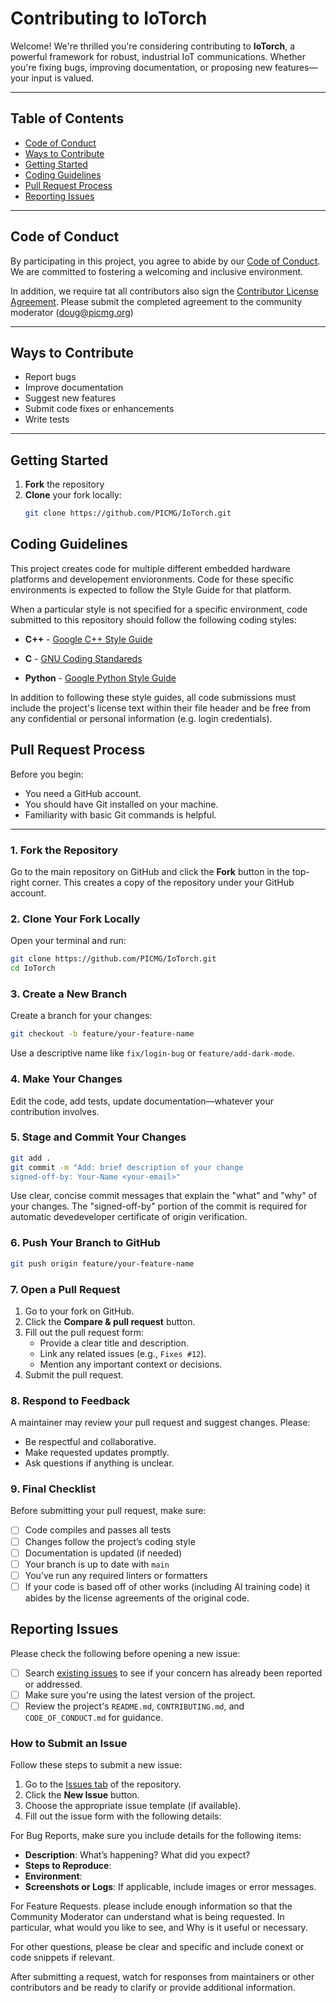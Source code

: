 # Contributing to IoTorch

Welcome! We're thrilled you're considering contributing to **IoTorch**, a powerful framework for robust, industrial IoT communications. Whether you're fixing bugs, improving documentation, or proposing new features—your input is valued.

---

## Table of Contents

- [Code of Conduct](#-code-of-conduct)
- [Ways to Contribute](#-ways-to-contribute)
- [Getting Started](#-getting-started)
- [Coding Guidelines](#-coding-guidelines)
- [Pull Request Process](#-pull-request-process)
- [Reporting Issues](#-reporting-issues)

---

## Code of Conduct

By participating in this project, you agree to abide by our [Code of Conduct](CODE_OF_CONDUCT.md). We are committed to fostering a welcoming and inclusive environment.

In addition, we require tat all contributors also sign the [Contributor License Agreement](IoTorch_Contributor_License_Agreement.pdf). Please submit the completed agreement to the community moderator (doug@picmg.org)


---

## Ways to Contribute

- Report bugs
- Improve documentation
- Suggest new features
- Submit code fixes or enhancements
- Write tests

---

## Getting Started

1. **Fork** the repository
2. **Clone** your fork locally:
   ```bash
   git clone https://github.com/PICMG/IoTorch.git 
## Coding Guidelines
This project creates code for multiple different embedded hardware platforms and developement envioronments. Code for these specific environments is expected to follow the Style Guide for that platform.

When a particular style is not specified for a specific environment, code submitted to this repository should follow the following coding styles:

- **C++** - [Google C++ Style Guide](https://google.github.io/styleguide/cppguide.html)

- **C** - [GNU Coding Standareds](https://www.gnu.org/prep/standards/)

- **Python** - [Google Python Style Guide](https://google.github.io/styleguide/pyguide.html)

In addition to following these style guides, all code submissions must include the project's license text within their file header and be free from any confidential or personal information (e.g. login credentials).

## Pull Request Process

Before you begin:

- You need a GitHub account.
- You should have Git installed on your machine.
- Familiarity with basic Git commands is helpful.

---

### 1. Fork the Repository

Go to the main repository on GitHub and click the **Fork** button in the top-right corner. This creates a copy of the repository under your GitHub account.

### 2. Clone Your Fork Locally

Open your terminal and run:

```bash
git clone https://github.com/PICMG/IoTorch.git
cd IoTorch
```



### 3. Create a New Branch

Create a branch for your changes:

```bash
git checkout -b feature/your-feature-name
```

Use a descriptive name like `fix/login-bug` or `feature/add-dark-mode`.

### 4. Make Your Changes

Edit the code, add tests, update documentation—whatever your contribution involves.

### 5. Stage and Commit Your Changes

```bash
git add .
git commit -m "Add: brief description of your change 
signed-off-by: Your-Name <your-email>"
```

Use clear, concise commit messages that explain the "what" and "why" of your changes.  The "signed-off-by" portion of the commit is required for automatic devedeveloper certificate of origin verification.

### 6. Push Your Branch to GitHub

```bash
git push origin feature/your-feature-name
```

### 7. Open a Pull Request

1. Go to your fork on GitHub.
2. Click the **Compare & pull request** button.
3. Fill out the pull request form:
   - Provide a clear title and description.
   - Link any related issues (e.g., `Fixes #12`).
   - Mention any important context or decisions.
4. Submit the pull request.


### 8. Respond to Feedback

A maintainer may review your pull request and suggest changes. Please:

- Be respectful and collaborative.
- Make requested updates promptly.
- Ask questions if anything is unclear.

### 9. Final Checklist

Before submitting your pull request, make sure:

- [ ] Code compiles and passes all tests
- [ ] Changes follow the project’s coding style
- [ ] Documentation is updated (if needed)
- [ ] Your branch is up to date with `main`
- [ ] You’ve run any required linters or formatters
- [ ] If your code is based off of other works (including AI training code) it abides by the license agreements of the original code.

## Reporting Issues
Please check the following before opening a new issue:

- [ ] Search [existing issues](https://github.com/PICMG/IoTorch/issues) to see if your concern has already been reported or addressed.
- [ ] Make sure you're using the latest version of the project.
- [ ] Review the project's `README.md`, `CONTRIBUTING.md`, and `CODE_OF_CONDUCT.md` for guidance.

### How to Submit an Issue
Follow these steps to submit a new issue:

1. Go to the [Issues tab](https://github.com/PICMG/IoTorch/issues) of the repository.
2. Click the **New Issue** button.
3. Choose the appropriate issue template (if available).
4. Fill out the issue form with the following details:

For Bug Reports, make sure you include details for the following items:

- **Description**: What’s happening? What did you expect?
- **Steps to Reproduce**:
- **Environment**:
- **Screenshots or Logs**: If applicable, include images or error messages.

For Feature Requests. please include enough information so that the Community Moderator can understand what is being requested.  In particular, what would you like to see, and Why is it useful or necessary.

For other questions, please be clear and specific and include conext or code snippets if relevant.

After submitting a request, watch for responses from maintainers or other contributors and be ready to clarify or provide additional information.

